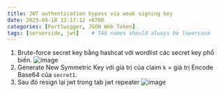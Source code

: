 ```yaml
---
title: JWT authentication bypass via weak signing key
date: 2023-04-18 12:17:12 +0700
categories: [PortSwigger, JSON Web Token]
tags: [serverside, jwt]    # TAG names should always be lowercase
---
```


1. Brute-force secret key bằng hashcat với wordlist các secret key phổ biến.
![image](https://user-images.githubusercontent.com/80744099/226288147-e08e2467-9fdb-4616-b910-0de029a76146.png)
3. Generate New Symmetric Key với giá trị của claim `k` = giá trị Encode Base64 của `secret1`. 
4. Sau đó resign lại jwt trong tab jwt repeater
![image](https://user-images.githubusercontent.com/80744099/226291599-cbf11525-cf32-4a6d-892b-2208718f8c3e.png)